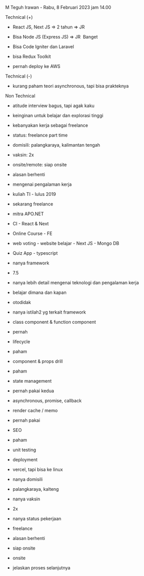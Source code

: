 M Teguh Irawan - Rabu, 8 Februari 2023 jam 14.00  

  

Technical (+)  

- React JS, Next JS => 2 tahun => JR  
    
- Bisa Node JS (Express JS) => JR  Banget  
    
- Bisa Code Igniter dan Laravel  
    
- bisa Redux Toolkit  
    
- pernah deploy ke AWS  
    

Technical (-)  

- kurang paham teori asynchronous, tapi bisa prakteknya  
    

Non Technical  

- atitude interview bagus, tapi agak kaku  
    
- keinginan untuk belajar dan explorasi tinggi  
    
- kebanyakan kerja sebagai freelance  
    
- status: freelance part time  
    
- domisili: palangkaraya, kalimantan tengah  
    
- vaksin: 2x  
    
- onsite/remote: siap onsite  
    
- alasan berhenti  
    

  

  

- mengenai pengalaman kerja  
    

- kuliah TI - lulus 2019  
    
- sekarang freelance  
    
- mitra APO.NET  
    

- CI - React & Next  
    
- Online Course - FE  
    

- web voting - website belajar - Next JS - Mongo DB  
    
- Quiz App - typescript  
    

- nanya framework  
    

- 7.5  
    

- nanya lebih detail mengenai teknologi dan pengalaman kerja  
    
- belajar dimana dan kapan  
    

- otodidak  
    

- nanya istilah2 yg terkait framework  
    

- class component & function component  
    

- pernah  
    

- lifecycle  
    

- paham  
    

- component & props drill  
    

- paham  
    

- state management  
    

- pernah pakai kedua  
    

- asynchronous, promise, callback  
    
- render cache / memo  
    

- pernah pakai  
    

- SEO  
    

- paham  
    

- unit testing  
    
- deployment  
    

- vercel, tapi bisa ke linux  
    

- nanya domisili  
    

- palangkaraya, kalteng  
    

- nanya vaksin  
    

- 2x  
    

- nanya status pekerjaan  
    

- freelance  
    

- alasan berhenti  
    
- siap onsite  
    

- onsite  
    

- jelaskan proses selanjutnya